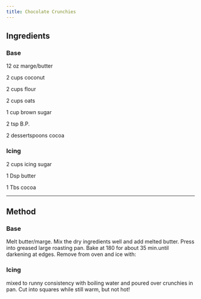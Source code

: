 ```yaml
---
title: Chocolate Crunchies
---
```


## Ingredients
### Base

12 oz marge/butter

2 cups coconut

2 cups flour

2 cups oats

1 cup brown sugar

2 tsp B.P.

2 dessertspoons cocoa

### Icing

2 cups icing sugar

1 Dsp butter

1 Tbs  cocoa  

---

## Method

### Base
Melt butter/marge.
Mix the dry ingredients well and add melted butter.
Press into greased large roasting pan.
Bake at 180 for about 35 min.until darkening at edges.
Remove from oven and ice with:

### Icing
mixed to runny consistency with boiling water and poured over crunchies in pan.
Cut into squares while still warm, but not hot!



